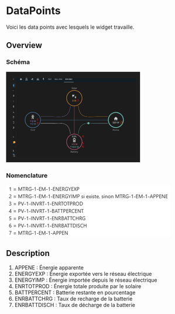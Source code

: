 # DataPoints

Voici les data points avec lesquels le widget travaille.

## Overview

### Schéma

![Visual Schema of the datapoints](../../assets/schema_datapoints.png)

### Nomenclature

![Visual Image of the datapoints](../../assets/noms_datapoints.png)

## Description

1. APPENE : Énergie apparente
2. ENERGYEXP : Énergie exportée vers le réseau électrique
3. ENERGYIMP : Énergie importée depuis le réseau électrique
4. ENRTOTPROD : Énergie totale produite par le solaire
5. BATTPERCENT : Batterie restante en pourcentage
6. ENRBATTCHRG : Taux de recharge de la batterie
7. ENRBATTDISCH : Taux de décharge de la batterie
